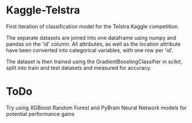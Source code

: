 # Kaggle-Telstra
First iteration of classification model for the Telstra Kaggle competition.

The separate datasets are joined into one dataframe using numpy and pandas on the 'id' column. All attributes, as well as the location attribute have been converted into categorical variables, with one row per 'id'.

The dataset is then trained using the GradientBoostingClassifier in scikit, split into train and test datasets and measured for accuracy. 
# ToDo
Try using XGBoost Random Forest and PyBrain Neural Network models for potential performance gains 
